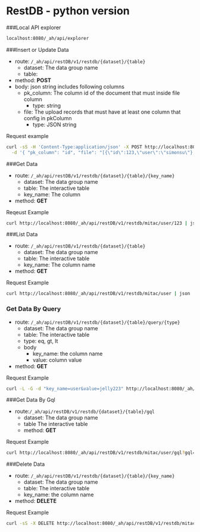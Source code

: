 RestDB - python version
==============

###Local API explorer


```sh
localhost:8080/_ah/api/explorer
```


###Insert or Update Data

- route: `/_ah/api/restDB/v1/restdb/{dataset}/{table}`
    - dataset: The data group name
    - table:
- method: __POST__
- body: json string includes following columns
    - pk_column: The column id of the document that must inside file column
        - type: string
    - file: The upload records that must have at least one column that config in pkColumn
        - type: JSON string
    
Request example
```sh
curl -sS -H 'Content-Type:application/json' -X POST http://localhost:8080/_ah/api/restDB/v1/restdb/mitac/user \
  -d '{ "pk_column": "id", "file": "[{\"id\":123,\"user\":\"simonsu\"},{\"id\":223,\"user\":\"jelly223\"}]"}'
```

###Get Data

- route: `/_ah/api/restDB/v1/restdb/{dataset}/{table}/{key_name}`
    - dataset: The data group name
    - table: The interactive table
    - key_name: The column
- method: __GET__

Reqeust Example
```sh
curl http://localhost:8080/_ah/api/restDB/v1/restdb/mitac/user/123 | json
```
###List Data

- route: `/_ah/api/restDB/v1/restdb/{dataset}/{table}`
    - dataset: The data group name
    - table: The interactive table
    - key_name: The column name
- method: __GET__

Request Example
```sh
curl http://localhost:8080/_ah/api/restDB/v1/restdb/mitac/user | json
```

### Get Data By Query

- route: `/_ah/api/restDB/v1/restdb/{dataset}/{table}/query/{type}`
    - dataset: The data group name
    - table: The interactive table
    - type: eq, gt, lt
    - body
        - key_name: the column name
        - value: column value
- method: __GET__

Request Example
```sh
curl -L -G -d "key_name=user&value=jelly223" http://localhost:8080/_ah/api/restDB/v1/restdb/mitac/user/query/eq | json
```

###Get Data By Gql

-  route:`/_ah/api/restDB/v1/restdb/{dataset}/{table}/gql`
    - dataset: The data group name
    - table The interactive table
    - method: __GET__

Request Example
```sh
curl http://localhost:8080/_ah/api/restDB/v1/restdb/mitac/user/gql?gql=select%20*%20from%20mitac_user
```

###Delete Data

- route: `/_ah/api/restDB/v1/restdb/{dataset}/{table}/{key_name}`
    - dataset: The data group name
    - table: The interactive table
    - key_name: the column name
- method: __DELETE__

Request Example
```sh
curl -sS -X DELETE http://localhost:8080/_ah/api/restDB/v1/restdb/mitac/user/123
```